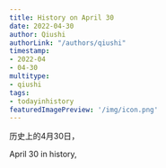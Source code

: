 ```yaml
---
title: History on April 30
date: 2022-04-30
author: Qiushi 
authorLink: "/authors/qiushi"
timestamp: 
- 2022-04
- 04-30
multitype: 
- qiushi
tags: 
- todayinhistory
featuredImagePreview: '/img/icon.png'
---
```









历史上的4月30日，

April 30 in history, 

<!--more-->

